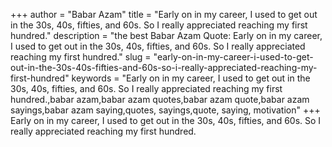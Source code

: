 +++
author = "Babar Azam"
title = "Early on in my career, I used to get out in the 30s, 40s, fifties, and 60s. So I really appreciated reaching my first hundred."
description = "the best Babar Azam Quote: Early on in my career, I used to get out in the 30s, 40s, fifties, and 60s. So I really appreciated reaching my first hundred."
slug = "early-on-in-my-career-i-used-to-get-out-in-the-30s-40s-fifties-and-60s-so-i-really-appreciated-reaching-my-first-hundred"
keywords = "Early on in my career, I used to get out in the 30s, 40s, fifties, and 60s. So I really appreciated reaching my first hundred.,babar azam,babar azam quotes,babar azam quote,babar azam sayings,babar azam saying,quotes, sayings,quote, saying, motivation"
+++
Early on in my career, I used to get out in the 30s, 40s, fifties, and 60s. So I really appreciated reaching my first hundred.
